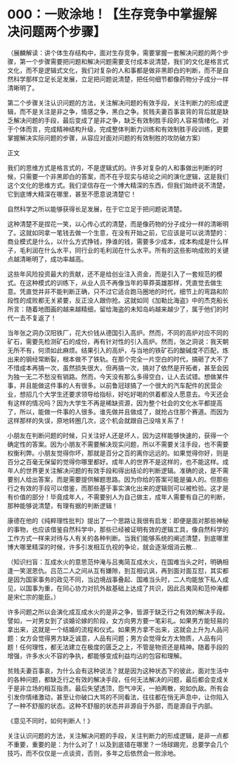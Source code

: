 # 000：一败涂地！【生存竞争中掌握解决问题两个步骤】

（展麟解读：讲个体生存结构中，面对生存竞争，需要掌握一套解决问题的两个步骤，第一个步骤需要把问题和解决问题需要支付成本说清楚，我们的文化是格言式文化，而不是逻辑式文化，我们对复杂的人和事都是做非黑即白的判断，而不是自然科学那样立足长足发展，立足把问题说清楚，把任何细节都像药物分子成分一样清晰明了。

第二个步骤关注认识问题的方法，关注解决问题的有效手段，关注判断力的形成逻辑，而不是关注是非之争，情感之争，黑白之争。贫贱夫妻百事哀背的背后就是缺乏解决问题的手段，最后变成了是非之争，缺乏有效制胜手段的人容易情绪化。对于个体而言，完成精神结构升级，完成整体判断力训练和有效制胜手段训练，更要掌握解决实际问题的步骤，从容应对面对问题的有效制胜的攻防破方案）

正文

我们的思维方式是格言式的，不是逻辑式的。许多对复杂的人和事做出判断的时候，只需要一个非黑即白的答案，而不在乎现实与结论之间的演化逻辑，这是我们这个文化的思维方式。我们坚信存在一个博大精深的东西，但我们始终说不清楚，它到底博大精深在哪里，甚至不愿意说清楚它！

自然科学之所以能够获得长足发展，在于它立足于把问题说清楚。

这种清楚不是捏花一笑，以心传心式的清楚，而是像药物的分子成分一样的清晰明了。这就如同拿一笔钱去做一个生意，在没有开始之前，它应该是可以说清楚的：商业模式是什么，以什么方式挣钱，挣谁的钱，需要多少成本，成本构成是什么样子，毛利润在什么水平，同行业的毛利润在什么水平。所有的这些影响成败的关键点越清晰明了，成功率越高。

这些年风险投资最大的贡献，还不是给创业注入资金，而是引入了一套规范的模式。在这种模式的训练下，从业人员不再像当年的草莽英雄那样，凭直觉去做生意。凭直觉并非不能判断正确，只不过它适合跑马圈地的时代，细节上的弯路和阶段性的成败都无关紧要，反正没人跟你抢。这就如同《加勒比海盗》中的杰克船长所言：随着地图画的越来越精细，留给海盗的未知岛屿越来越少了，属于他们的时代一去不复返了！

当年张之洞办汉阳铁厂，花大价钱从德国引入高炉。然而，不同的高炉对应不同的矿石，需要先检测矿石的成份，再有针对性的引入高炉。然而，张之洞说：我天朝无所不有，何须如此麻烦。结果引入的高炉，与当地的铁矿石的酸碱度不匹配，炼出来的钢经常断裂，根本做不了铁轨。在那个完全一片空白的时代，搞砸了大不了不惜成本再搞一次，虽然损失很大，但再搞一次，搞对了依然是开拓者，甚至会因为独一无二不愁没有销路。然而，今天没有那么多得空白，让人去试错。想做某件事，并且能做这件事的人有很多。以前鲁冠球搞了一个很大的汽车配件的民营企业，想招几个大学生还要求领导给指标，好吃好喝的供着都没人愿意去。今天还会有这样的情况吗？因为大学生不再是稀缺资源，因为整个社会的文化水平都提高了，所以，能做一件事的人很多。谁先做并且做成了，就抢占住那个赛道。而因为这样那样的失误，原地转圈几次，这个机会就跟自己没啥关系了！

小朋友在判断问题的时候，只关注好人还是坏人，因为这样能够快速的，获得一个确定性的答案。因为小朋友不需要解决现实问题，所以不需要关注手段，也不需要权衡利弊。小朋友觉得你坏，那就是百分之百的离你远远的。如果觉得你好，则是百分之百毫无保留的觉得你哪里都好。成年人的世界不是这样的，也不能这样。成年人的世界更关注解决问题的有效手段和得出结论的判断逻辑。准确的说，是不需要别人给出答案，而是需要提供解题思路。因为你给的答案可能是骗人的。但那些行之有效的手段可以借鉴，而那些基于事实演化出来的逻辑则可以被检验。这才是有价值的部分！毕竟成年人，不需要别人为自己做主，成年人需要有自己的判断，那种能够说清楚，有理有据的判断逻辑！

康德在他的《纯粹理性批判》提出了一个思路让我很有启发：即便是面对那些神秘的事物，也应该借鉴自然科学中，那些已经被证明有效的逻辑工具，像自然科学的工作方式一样来对待与人有关的各种判断。当我们能够系统的阐述清楚，到底哪里博大哪里精深的时候，许多引发相互仇视的争论，就会逐渐烟消云散…

（知识扫盲：互成水火的意思范仲淹与吕夷简互成水火，在国难当头之时，明确相逢一笑泯恩仇。吕范二人之间从互有嫌隙，到互相讥讽，再到面对面互怼，其实都是因为国家事务的政见不同，当边境战事叠起、国难当头时，二人均能放下私人成见，以国事为重，在同心协力对抗外敌基础上达成了共识，因此吕夷简和范仲淹都是宋仁宗的能臣。）

许多问题之所以会演化成互成水火的是非之争，皆源于缺乏行之有效的解决手段。譬如，一对男女到了谈婚论嫁的阶段，女方向男方要一笔彩礼。如果男方能轻易的拿出来，这就是一个结婚的流程和仪式。如果男方拿不出来，这就会上升为人品问题：女方会觉得男方缺乏诚意，人品有问题；男方会觉得女方太物质，人品有问题！任何理性，都无法建立在极度的匮乏之上，不管是物资还是精神。随着手段的增强，许多水火不容的争执，都能够变成利益均沾的包容和理解。

贫贱夫妻百事哀，为什么会有这种说法？就是因为这种状态下的彼此，面对生活中的各种问题，都缺乏行之有效的解决手段，任何无法解决的问题，最后都会变成关于是非立场的相互指责。最后失望透顶，怨气冲天，一拍两散，宛如仇敌。所有会引发你情绪激动，甚至让你破口大骂的不同看法，往往都在悄无声息中，让你陷入了一种不舒服的状态。这种不舒服的状态并非源自于外部，而是源自于内部。

《意见不同时，如何判断人！》

关注认识问题的方法，关注解决问题的手段，关注判断力的形成逻辑，是非一点都不重要，重要的是：为什么对了！以及到底错在哪里？一场球踢完，总要学会几个技巧，而不仅仅是一点谈资，否则，多年之后依然会一败涂地。